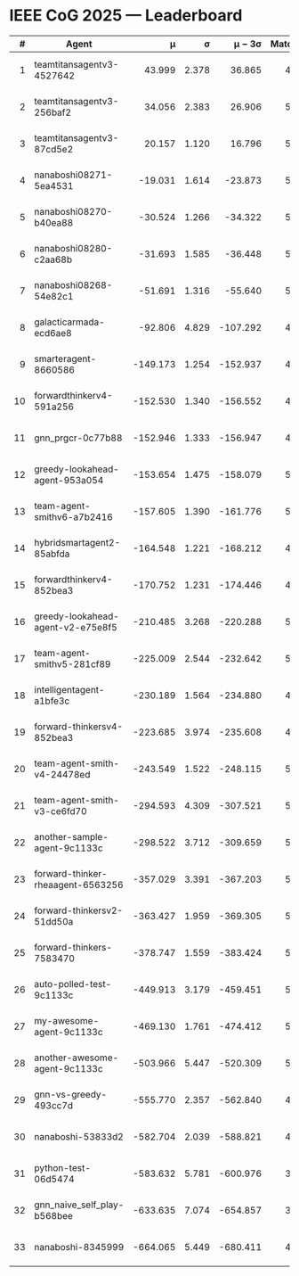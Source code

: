 # IEEE CoG 2025 — Leaderboard

| # | Agent | μ | σ | μ − 3σ | Matches | Updated |
|---:|---|---:|---:|---:|---:|---|
| 1 | teamtitansagentv3-4527642 | 43.999 | 2.378 | 36.865 | 4776 | 2025-09-02 07:23 |
| 2 | teamtitansagentv3-256baf2 | 34.056 | 2.383 | 26.906 | 5234 | 2025-09-02 07:23 |
| 3 | teamtitansagentv3-87cd5e2 | 20.157 | 1.120 | 16.796 | 5158 | 2025-09-02 07:23 |
| 4 | nanaboshi08271-5ea4531 | -19.031 | 1.614 | -23.873 | 5260 | 2025-09-02 07:23 |
| 5 | nanaboshi08270-b40ea88 | -30.524 | 1.266 | -34.322 | 5440 | 2025-09-02 07:23 |
| 6 | nanaboshi08280-c2aa68b | -31.693 | 1.585 | -36.448 | 5460 | 2025-09-02 07:23 |
| 7 | nanaboshi08268-54e82c1 | -51.691 | 1.316 | -55.640 | 5540 | 2025-09-02 07:23 |
| 8 | galacticarmada-ecd6ae8 | -92.806 | 4.829 | -107.292 | 4980 | 2025-09-02 07:23 |
| 9 | smarteragent-8660586 | -149.173 | 1.254 | -152.937 | 4201 | 2025-09-02 07:23 |
| 10 | forwardthinkerv4-591a256 | -152.530 | 1.340 | -156.552 | 4321 | 2025-09-02 07:23 |
| 11 | gnn_prgcr-0c77b88 | -152.946 | 1.333 | -156.947 | 4060 | 2025-09-02 07:23 |
| 12 | greedy-lookahead-agent-953a054 | -153.654 | 1.475 | -158.079 | 5536 | 2025-09-02 07:23 |
| 13 | team-agent-smithv6-a7b2416 | -157.605 | 1.390 | -161.776 | 5460 | 2025-09-02 07:23 |
| 14 | hybridsmartagent2-85abfda | -164.548 | 1.221 | -168.212 | 4425 | 2025-09-02 07:23 |
| 15 | forwardthinkerv4-852bea3 | -170.752 | 1.231 | -174.446 | 4068 | 2025-09-02 07:23 |
| 16 | greedy-lookahead-agent-v2-e75e8f5 | -210.485 | 3.268 | -220.288 | 5336 | 2025-09-02 07:23 |
| 17 | team-agent-smithv5-281cf89 | -225.009 | 2.544 | -232.642 | 5300 | 2025-09-02 07:23 |
| 18 | intelligentagent-a1bfe3c | -230.189 | 1.564 | -234.880 | 4679 | 2025-09-02 07:23 |
| 19 | forward-thinkersv4-852bea3 | -223.685 | 3.974 | -235.608 | 4502 | 2025-09-02 07:23 |
| 20 | team-agent-smith-v4-24478ed | -243.549 | 1.522 | -248.115 | 5780 | 2025-09-02 07:23 |
| 21 | team-agent-smith-v3-ce6fd70 | -294.593 | 4.309 | -307.521 | 5160 | 2025-09-02 07:23 |
| 22 | another-sample-agent-9c1133c | -298.522 | 3.712 | -309.659 | 5280 | 2025-09-02 07:23 |
| 23 | forward-thinker-rheaagent-6563256 | -357.029 | 3.391 | -367.203 | 5548 | 2025-09-02 07:23 |
| 24 | forward-thinkersv2-51dd50a | -363.427 | 1.959 | -369.305 | 5027 | 2025-09-02 07:23 |
| 25 | forward-thinkers-7583470 | -378.747 | 1.559 | -383.424 | 5379 | 2025-09-02 07:23 |
| 26 | auto-polled-test-9c1133c | -449.913 | 3.179 | -459.451 | 5080 | 2025-09-02 07:23 |
| 27 | my-awesome-agent-9c1133c | -469.130 | 1.761 | -474.412 | 5180 | 2025-09-02 07:23 |
| 28 | another-awesome-agent-9c1133c | -503.966 | 5.447 | -520.309 | 5320 | 2025-09-02 07:23 |
| 29 | gnn-vs-greedy-493cc7d | -555.770 | 2.357 | -562.840 | 4560 | 2025-09-02 07:23 |
| 30 | nanaboshi-53833d2 | -582.704 | 2.039 | -588.821 | 4520 | 2025-09-02 07:23 |
| 31 | python-test-06d5474 | -583.632 | 5.781 | -600.976 | 3960 | 2025-09-02 07:23 |
| 32 | gnn_naive_self_play-b568bee | -633.635 | 7.074 | -654.857 | 3820 | 2025-09-02 07:23 |
| 33 | nanaboshi-8345999 | -664.065 | 5.449 | -680.411 | 4840 | 2025-09-02 07:23 |

